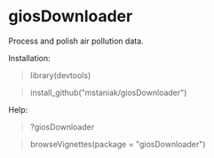 # giosDownloader
Process and polish air pollution data.

Installation:


>library(devtools)

>install_github("mstaniak/giosDownloader")

Help:
>?giosDownloader

>browseVignettes(package = "giosDownloader")
